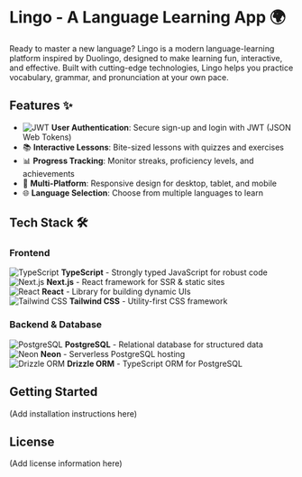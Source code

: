 # Lingo - A Language Learning App 🌍

Ready to master a new language? Lingo is a modern language-learning platform inspired by Duolingo, designed to make learning fun, interactive, and effective. Built with cutting-edge technologies, Lingo helps you practice vocabulary, grammar, and pronunciation at your own pace.

## Features ✨

- ![JWT](https://img.shields.io/badge/-JWT-000000?logo=JSON%20web%20tokens&logoColor=white) **User Authentication**: Secure sign-up and login with JWT (JSON Web Tokens)
- 📚 **Interactive Lessons**: Bite-sized lessons with quizzes and exercises
- 📊 **Progress Tracking**: Monitor streaks, proficiency levels, and achievements
- 📱 **Multi-Platform**: Responsive design for desktop, tablet, and mobile
- 🌐 **Language Selection**: Choose from multiple languages to learn

## Tech Stack 🛠️

### Frontend
![TypeScript](https://img.shields.io/badge/-TypeScript-3178C6?logo=typescript&logoColor=white) **TypeScript** - Strongly typed JavaScript for robust code  
![Next.js](https://img.shields.io/badge/-Next.js-000000?logo=next.js&logoColor=white) **Next.js** - React framework for SSR & static sites  
![React](https://img.shields.io/badge/-React-61DAFB?logo=react&logoColor=black) **React** - Library for building dynamic UIs  
![Tailwind CSS](https://img.shields.io/badge/-Tailwind_CSS-38B2AC?logo=tailwind-css&logoColor=white) **Tailwind CSS** - Utility-first CSS framework

### Backend & Database
![PostgreSQL](https://img.shields.io/badge/-PostgreSQL-4169E1?logo=postgresql&logoColor=white) **PostgreSQL** - Relational database for structured data  
![Neon](https://img.shields.io/badge/-Neon-00E59B?logo=neon&logoColor=black) **Neon** - Serverless PostgreSQL hosting  
![Drizzle ORM](https://img.shields.io/badge/-Drizzle_ORM-FF6600?logo=drizzle&logoColor=white) **Drizzle ORM** - TypeScript ORM for PostgreSQL

## Getting Started
(Add installation instructions here)

## License
(Add license information here)
